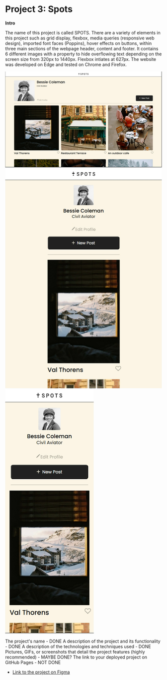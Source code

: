 # Project 3: Spots

**Intro**

The name of this project is called SPOTS. There are a variety of elements in this project such as grid display, flexbox, media queries (responsive web design), imported font faces (Poppins), hover effects on buttons, within three main sections of the webpage header, content and footer. It contains 6 different images with a property to hide overflowing text depending on the screen size from 320px to 1440px. Flexbox intiates at 627px. The website was developed on Edge and tested on Chrome and Firefox.

![1440px Resolution in Grid Display](image.png)
![627px Resolution in Flexbox Display](image-1.png)
![320px Resolution in Flexbox Display](image-2.png)

The project's name - DONE
A description of the project and its functionality - DONE
A description of the technologies and techniques used - DONE
Pictures, GIFs, or screenshots that detail the project features (highly recommended) - MAYBE DONE?
The link to your deployed project on GitHub Pages - NOT DONE

- [Link to the project on Figma](https://www.figma.com/file/BBNm2bC3lj8QQMHlnqRsga/Sprint-3-Project-%E2%80%94-Spots?type=design&node-id=2%3A60&mode=design&t=afgNFybdorZO6cQo-1)
